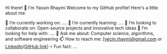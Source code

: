 Hi there! 👋 I'm Yassin Rhaymi
Welcome to my GitHub profile! Here's a little about me:

🔭 I’m currently working on: ....
🌱 I’m currently learning: ....
👯 I’m looking to collaborate on: Open-source projects and innovative tech ideas
🤔 I’m looking for help with: ....
💬 Ask me about: Computer science, algorithms, and software engineering
📫 How to reach me: [yecin.rhaymi@gmail.com or [LinkedIn](https://www.linkedin.com/in/yassin-rhaymi-885192293/)/[GitHub link](https://github.com/Yassin-RH1)]
⚡ Fun fact: ...

